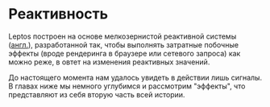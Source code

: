 # Реактивность

Leptos построен на основе мелкозернистой реактивной системы ([англ.](https://www.google.com/search?q=fine-grained+reactivity)), разработанной так, чтобы выполнять затратные побочные эффекты (вроде рендеринга в браузере или сетевого запроса) как можно реже, в овтет на изменения реактивных значений.

До настоящего момента нам удалось увидеть в действии лишь сигналы. В главах ниже мы немного углубимся и рассмотрим "эффекты", что представляют из себя вторую часть всей истории.
